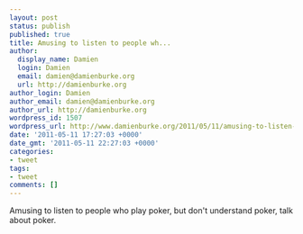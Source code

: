 ```yaml
---
layout: post
status: publish
published: true
title: Amusing to listen to people wh...
author:
  display_name: Damien
  login: Damien
  email: damien@damienburke.org
  url: http://damienburke.org
author_login: Damien
author_email: damien@damienburke.org
author_url: http://damienburke.org
wordpress_id: 1507
wordpress_url: http://www.damienburke.org/2011/05/11/amusing-to-listen-to-people-wh/
date: '2011-05-11 17:27:03 +0000'
date_gmt: '2011-05-11 22:27:03 +0000'
categories:
- tweet
tags:
- tweet
comments: []
---
```

<p>Amusing to listen to people who play poker, but don't understand poker, talk about poker.</p>
